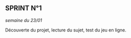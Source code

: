 SPRINT N°1
--------------------------
_semaine du 23/01_

Découverte du projet, lecture du sujet, test du jeu en ligne.